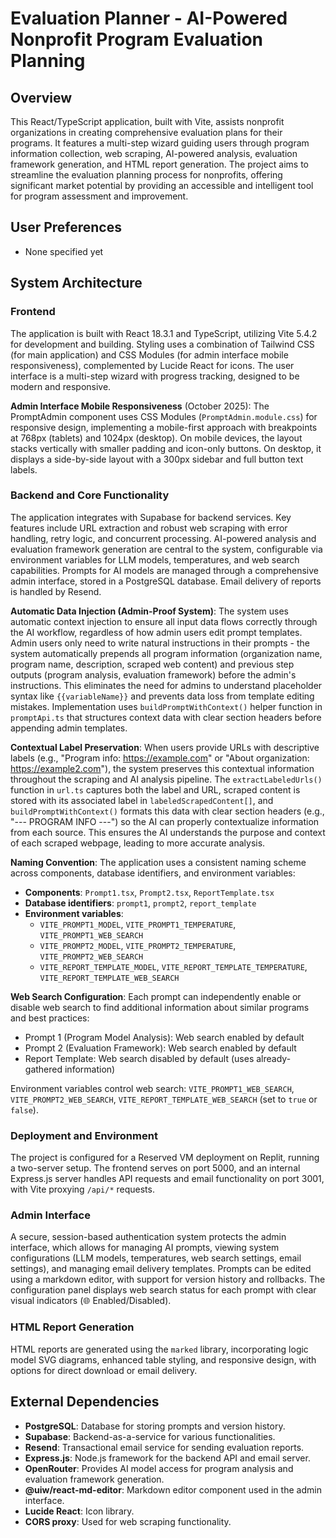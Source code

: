 # Evaluation Planner - AI-Powered Nonprofit Program Evaluation Planning

## Overview
This React/TypeScript application, built with Vite, assists nonprofit organizations in creating comprehensive evaluation plans for their programs. It features a multi-step wizard guiding users through program information collection, web scraping, AI-powered analysis, evaluation framework generation, and HTML report generation. The project aims to streamline the evaluation planning process for nonprofits, offering significant market potential by providing an accessible and intelligent tool for program assessment and improvement.

## User Preferences
- None specified yet

## System Architecture

### Frontend
The application is built with React 18.3.1 and TypeScript, utilizing Vite 5.4.2 for development and building. Styling uses a combination of Tailwind CSS (for main application) and CSS Modules (for admin interface mobile responsiveness), complemented by Lucide React for icons. The user interface is a multi-step wizard with progress tracking, designed to be modern and responsive.

**Admin Interface Mobile Responsiveness** (October 2025): The PromptAdmin component uses CSS Modules (`PromptAdmin.module.css`) for responsive design, implementing a mobile-first approach with breakpoints at 768px (tablets) and 1024px (desktop). On mobile devices, the layout stacks vertically with smaller padding and icon-only buttons. On desktop, it displays a side-by-side layout with a 300px sidebar and full button text labels.

### Backend and Core Functionality
The application integrates with Supabase for backend services. Key features include URL extraction and robust web scraping with error handling, retry logic, and concurrent processing. AI-powered analysis and evaluation framework generation are central to the system, configurable via environment variables for LLM models, temperatures, and web search capabilities. Prompts for AI models are managed through a comprehensive admin interface, stored in a PostgreSQL database. Email delivery of reports is handled by Resend.

**Automatic Data Injection (Admin-Proof System)**: The system uses automatic context injection to ensure all input data flows correctly through the AI workflow, regardless of how admin users edit prompt templates. Admin users only need to write natural instructions in their prompts - the system automatically prepends all program information (organization name, program name, description, scraped web content) and previous step outputs (program analysis, evaluation framework) before the admin's instructions. This eliminates the need for admins to understand placeholder syntax like `{{variableName}}` and prevents data loss from template editing mistakes. Implementation uses `buildPromptWithContext()` helper function in `promptApi.ts` that structures context data with clear section headers before appending admin templates.

**Contextual Label Preservation**: When users provide URLs with descriptive labels (e.g., "Program info: https://example.com" or "About organization: https://example2.com"), the system preserves this contextual information throughout the scraping and AI analysis pipeline. The `extractLabeledUrls()` function in `url.ts` captures both the label and URL, scraped content is stored with its associated label in `labeledScrapedContent[]`, and `buildPromptWithContext()` formats this data with clear section headers (e.g., "--- PROGRAM INFO ---") so the AI can properly contextualize information from each source. This ensures the AI understands the purpose and context of each scraped webpage, leading to more accurate analysis.

**Naming Convention**: The application uses a consistent naming scheme across components, database identifiers, and environment variables:
- **Components**: `Prompt1.tsx`, `Prompt2.tsx`, `ReportTemplate.tsx`
- **Database identifiers**: `prompt1`, `prompt2`, `report_template`
- **Environment variables**: 
  - `VITE_PROMPT1_MODEL`, `VITE_PROMPT1_TEMPERATURE`, `VITE_PROMPT1_WEB_SEARCH`
  - `VITE_PROMPT2_MODEL`, `VITE_PROMPT2_TEMPERATURE`, `VITE_PROMPT2_WEB_SEARCH`
  - `VITE_REPORT_TEMPLATE_MODEL`, `VITE_REPORT_TEMPLATE_TEMPERATURE`, `VITE_REPORT_TEMPLATE_WEB_SEARCH`

**Web Search Configuration**: Each prompt can independently enable or disable web search to find additional information about similar programs and best practices:
- Prompt 1 (Program Model Analysis): Web search enabled by default
- Prompt 2 (Evaluation Framework): Web search enabled by default  
- Report Template: Web search disabled by default (uses already-gathered information)

Environment variables control web search: `VITE_PROMPT1_WEB_SEARCH`, `VITE_PROMPT2_WEB_SEARCH`, `VITE_REPORT_TEMPLATE_WEB_SEARCH` (set to `true` or `false`).

### Deployment and Environment
The project is configured for a Reserved VM deployment on Replit, running a two-server setup. The frontend serves on port 5000, and an internal Express.js server handles API requests and email functionality on port 3001, with Vite proxying `/api/*` requests.

### Admin Interface
A secure, session-based authentication system protects the admin interface, which allows for managing AI prompts, viewing system configurations (LLM models, temperatures, web search settings, email settings), and managing email delivery templates. Prompts can be edited using a markdown editor, with support for version history and rollbacks. The configuration panel displays web search status for each prompt with clear visual indicators (🌐 Enabled/Disabled).

### HTML Report Generation
HTML reports are generated using the `marked` library, incorporating logic model SVG diagrams, enhanced table styling, and responsive design, with options for direct download or email delivery.

## External Dependencies
- **PostgreSQL**: Database for storing prompts and version history.
- **Supabase**: Backend-as-a-service for various functionalities.
- **Resend**: Transactional email service for sending evaluation reports.
- **Express.js**: Node.js framework for the backend API and email server.
- **OpenRouter**: Provides AI model access for program analysis and evaluation framework generation.
- **@uiw/react-md-editor**: Markdown editor component used in the admin interface.
- **Lucide React**: Icon library.
- **CORS proxy**: Used for web scraping functionality.